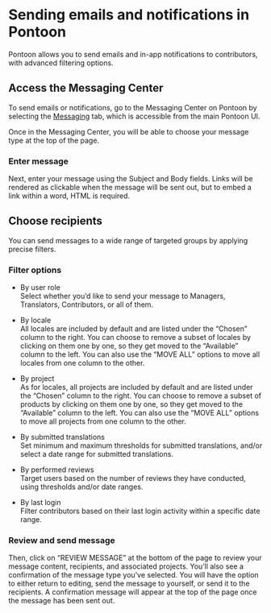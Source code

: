 # Sending emails and notifications in Pontoon

Pontoon allows you to send emails and in-app notifications to contributors, with advanced filtering options.

## Access the Messaging Center

To send emails or notifications, go to the Messaging Center on Pontoon by selecting the [Messaging](https://pontoon.mozilla.org/messaging/) tab, which is accessible from the main Pontoon UI.

Once in the Messaging Center, you will be able to choose your message type at the top of the page.

### Enter message

Next, enter your message using the Subject and Body fields. Links will be rendered as clickable when the message will be sent out, but to embed a link within a word, HTML is required.

## Choose recipients

You can send messages to a wide range of targeted groups by applying precise filters.

### Filter options

* By user role\
Select whether you’d like to send your message to Managers, Translators, Contributors, or all of them.

* By locale\
All locales are included by default and are listed under the “Chosen” column to the right. You can choose to remove a subset of locales by clicking on them one by one, so they get moved to the “Available” column to the left. You can also use the “MOVE ALL” options to move all locales from one column to the other.

* By project\
As for locales, all projects are included by default and are listed under the “Chosen” column to the right. You can choose to remove a subset of products by clicking on them one by one, so they get moved to the “Available” column to the left. You can also use the “MOVE ALL” options to move all projects from one column to the other.

* By submitted translations\
Set minimum and maximum thresholds for submitted translations, and/or select a date range for submitted translations.

* By performed reviews\
Target users based on the number of reviews they have conducted, using thresholds and/or date ranges.

* By last login\
Filter contributors based on their last login activity within a specific date range.

### Review and send message
Then, click on “REVIEW MESSAGE” at the bottom of the page to review your message content, recipients, and associated projects. You’ll also see a confirmation of the message type you’ve selected. You will have the option to either return to editing, send the message to yourself, or send it to the recipients. A confirmation message will appear at the top of the page once the message has been sent out.